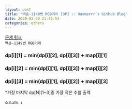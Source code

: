 ```yaml
---  
layout: post  
title: "백준-1149번 RGB거리 [DP] :: Raemerrr`s Github Blog"  
date: 2020-03-30 21:43:54  
categories: others  
---  
```

<a href="https://www.acmicpc.net/problem/1149" target="_blank">문제 링크</a>  
`백준-1149번 RGB거리`  

<h3>dp[i][1] = min(dp[i][2], dp[i][3]) + map[i][1]</h3>
<h3>dp[i][2] = min(dp[i][1], dp[i][3]) + map[i][2]</h3>
<h3>dp[i][3] = min(dp[i][1], dp[i][2]) + map[i][3]</h3>  
*가장 마지막 dp[N][1~3]중 가장 작은 수를 출력  

`소스코드 ↓`  
<script src="https://gist.github.com/Raemerrr/eada364bb69dc1aa7b734242e822ba1d.js"></script>
